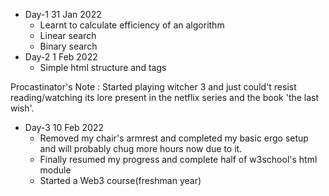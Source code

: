 * Day-1 31 Jan 2022
   * Learnt to calculate efficiency of an algorithm
   * Linear search
   * Binary search
* Day-2 1 Feb 2022
   * Simple html structure and tags

Procastinator's Note : Started playing witcher 3 and just could't resist reading/watching its lore present in the netflix series and the book 'the last wish'.

* Day-3 10 Feb 2022
   * Removed my chair's armrest and completed my basic ergo setup and will probably chug more hours now due to it.
   * Finally resumed my progress and complete half of w3school's html module
   * Started a Web3 course(freshman year)
